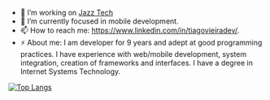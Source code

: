 - 🔭 I’m working on <a href="https://jazztech.com.br/" target="_blank">Jazz Tech</a>
- 🌱 I’m currently focused in mobile development.
- 📫 How to reach me: https://www.linkedin.com/in/tiagovieiradev/.
- ⚡ About me: I am developer for 9 years and adept at good programming practices. I have experience with web/mobile development, system integration, creation of frameworks and interfaces.
  I have a degree in Internet Systems Technology.

[![Top Langs](https://github-readme-stats.vercel.app/api/top-langs/?username=Tiago-Dev&show_icons-true&theme=radical)](https://github.com/anuraghazra/github-readme-stats)
